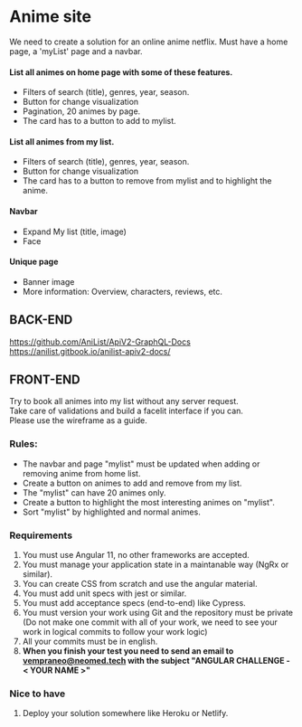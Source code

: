 # Anime site

We need to create a solution for an online anime netflix. Must have a home page, a 'myList' page and a navbar.

#### List all animes on home page with some of these features.
 - Filters of search (title), genres, year, season.
 - Button for change visualization
 - Pagination, 20 animes by page.
 - The card has to a button to add to mylist.

#### List all animes from my list.
 - Filters of search (title), genres, year, season.
 - Button for change visualization
 - The card has to a button to remove from mylist and to highlight the anime.

#### Navbar
 - Expand My list (title, image)
 - Face

#### Unique page
- Banner image
- More information: Overview, characters, reviews, etc.


## BACK-END

https://github.com/AniList/ApiV2-GraphQL-Docs
https://anilist.gitbook.io/anilist-apiv2-docs/

## FRONT-END
Try to book all animes into my list without any server request.<br>
Take care of validations and build a facelit interface if you can. <br>
Please use the wireframe as a guide.

### Rules:
- The navbar and page "mylist" must be updated when adding or removing anime from home list.
- Create a button on animes to add and remove from my list.
- The "mylist" can have 20 animes only.
- Create a button to highlight the most interesting animes on "mylist".
- Sort "mylist" by highlighted and normal animes.

### Requirements
1. You must use Angular 11, no other frameworks are accepted.
2. You must manage your application state in a maintanable way (NgRx or similar).
3. You can create CSS from scratch and use the angular material.
4. You must add unit specs with jest or similar.
5. You must add acceptance specs (end-to-end) like Cypress.
6. You must version your work using Git and the repository must be private (Do not make one commit with all of your work, we need to see your work in logical commits to follow your work logic)
7. All your commits must be in english.
8. **When you finish your test you need to send an email to vempraneo@neomed.tech with the subject "ANGULAR CHALLENGE - < YOUR NAME >"**

### Nice to have
1. Deploy your solution somewhere like Heroku or Netlify.
